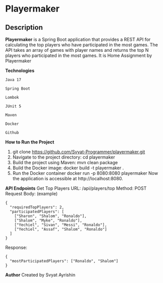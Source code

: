 # Playermaker

## Description

**Playermaker** is a Spring Boot application that provides a REST API for calculating the top players who have participated in the most games. The API takes an array of games with player names and returns the top N players who participated in the most games. It is Home Assignment by Playermaker

**Technologies**

    Java 17
    
    Spring Boot
    
    Lombok
    
    JUnit 5
    
    Maven
    
    Docker

    Github 
    
**How to Run the Project**
1. git clone https://github.com/Svyat-Programmer/playermaker.git
2. Navigate to the project directory: cd playermaker
3. Build the project using Maven: mvn clean package
4. Build the Docker image: docker build -t playermaker .
5. Run the Docker container docker run -p 8080:8080 playermaker
 Now the application is accessible at http://localhost:8080.

**API Endpoints**
Get Top Players
URL: /api/players/top
Method: POST
Request Body: (example)
```
{
  "requiredTopPlayers": 2,
  "participatedPlayers": [
    ["Sharon", "Shalom", "Ronaldo"],
    ["Shalom", "Myke", "Ronaldo"],
    ["Yechiel", "Sivan", "Messi", "Ronaldo"],
    ["Yechiel", "Assaf", "Shalom", "Ronaldo"]
  ]
}
```

Response:
```
{
  "mostParticipatedPlayers": ["Ronaldo", "Shalom"]
}
```
**Author**
Created by Svyat Ayrishin


